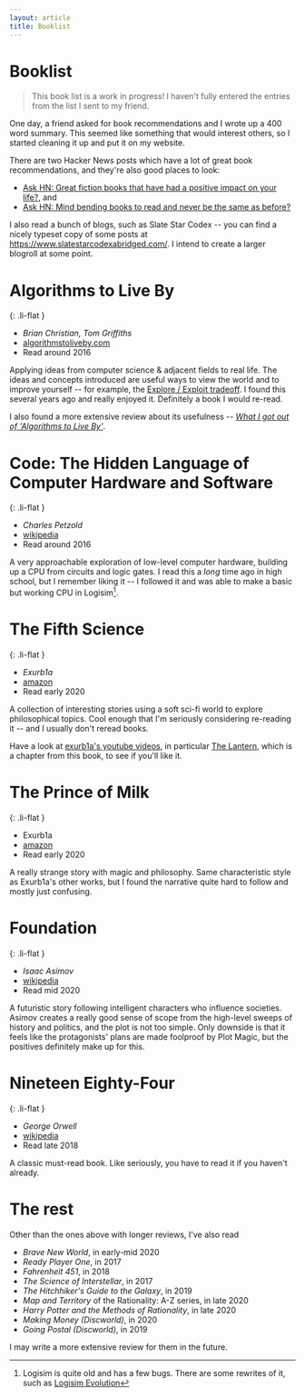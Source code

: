 ```yaml
---
layout: article
title: Booklist
---
```


<h1>Booklist</h1>

> This book list is a work in progress! I haven't fully entered the entries from the list I sent to my friend.

One day, a friend asked for book recommendations and I wrote up a 400 word summary. This seemed like something that would interest others, so I started cleaning it up and put it on my website.

There are two Hacker News posts which have a lot of great book recommendations, and they're also good places to look:

- [Ask HN: Great fiction books that have had a positive impact on your life?](https://news.ycombinator.com/item?id=22718592), and
- [Ask HN: Mind bending books to read and never be the same as before?](https://news.ycombinator.com/item?id=23151144)

I also read a bunch of blogs, such as Slate Star Codex -- you can find a nicely typeset copy of some posts at <https://www.slatestarcodexabridged.com/>. I intend to create a larger blogroll at some point.

# Algorithms to Live By

{: .li-flat }
- *Brian Christian, Tom Griffiths*
- [algorithmstoliveby.com](https://algorithmstoliveby.com/)
- Read around 2016

Applying ideas from computer science & adjacent fields to real life. The ideas and concepts introduced are useful ways to view the world and to improve yourself -- for example, the [Explore / Exploit tradeoff](https://en.wikipedia.org/wiki/Multi-armed_bandit). I found this several years ago and really enjoyed it. Definitely a book I would re-read.

I also found a more extensive review about its usefulness -- [*What I got out of 'Algorithms to Live By'*](https://www.lesswrong.com/posts/62PRkMtu5jiBA9wLN/what-i-got-out-of-algorithms-to-live-by).

# Code: The Hidden Language of Computer Hardware and Software

{: .li-flat }
- *Charles Petzold*
- [wikipedia](https://en.wikipedia.org/wiki/Code:_The_Hidden_Language_of_Computer_Hardware_and_Software)
- Read around 2016

A very approachable exploration of low-level computer hardware, building up a CPU from circuits and logic gates. I read this a *long* time ago in high school, but I remember liking it -- I followed it and was able to make a basic but working CPU in Logisim[^1].

[^1]: Logisim is quite old and has a few bugs. There are some rewrites of it, such as [Logisim Evolution](https://github.com/reds-heig/logisim-evolution)

# The Fifth Science

{: .li-flat }
- *Exurb1a*
- [amazon](https://www.amazon.com/gp/product/B07GTMYVZF)
- Read early 2020

A collection of interesting stories using a soft sci-fi world to explore philosophical topics. Cool enough that I'm seriously considering re-reading it -- and I usually don't reread books.

Have a look at [exurb1a's youtube videos](https://www.youtube.com/c/Exurb1a), in particular [The Lantern](https://www.youtube.com/watch?v=um6cGuJ4mNE), which is a chapter from this book, to see if you'll like it.

# The Prince of Milk

{: .li-flat }
- Exurb1a
- [amazon](https://www.amazon.com.au/Prince-Milk-Exurb1a/dp/1983699748)
- Read early 2020

A really strange story with magic and philosophy.
Same characteristic style as Exurb1a's other works, but I found the narrative quite hard to follow and mostly just confusing.

# Foundation

{: .li-flat }
- *Isaac Asimov*
- [wikipedia](https://en.wikipedia.org/wiki/Foundation_(Asimov_novel))
- Read mid 2020

A futuristic story following intelligent characters who influence societies. Asimov creates a really good sense of scope from the high-level sweeps of history and politics, and the plot is not too simple. Only downside is that it feels like the protagonists' plans are made foolproof by Plot Magic, but the positives definitely make up for this.

# Nineteen Eighty-Four

{: .li-flat }
- *George Orwell*
- [wikipedia](https://en.wikipedia.org/wiki/Nineteen_Eighty-Four)
- Read late 2018

A classic must-read book. Like seriously, you have to read it if you haven't already.

# The rest

Other than the ones above with longer reviews, I've also read

- *Brave New World*, in early-mid 2020
- *Ready Player One*, in 2017
- *Fahrenheit 451*, in 2018
- *The Science of Interstellar*, in 2017
- *The Hitchhiker's Guide to the Galaxy*, in 2019
- *Map and Territory* of the Rationality: A-Z series, in late 2020
- *Harry Potter and the Methods of Rationality*, in late 2020
- *Making Money (Discworld)*, in 2020
- *Going Postal (Discworld)*, in 2019

I may write a more extensive review for them in the future.

